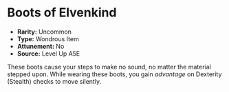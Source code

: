 
# Boots of Elvenkind

* **Rarity:** Uncommon
* **Type:** Wondrous Item
* **Attunement:** No
* **Source:** Level Up A5E


These boots cause your steps to make no sound, no matter the material stepped upon. While wearing these boots, you gain _advantage_  on Dexterity (Stealth) checks to move silently.
